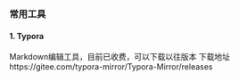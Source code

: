 ### 常用工具

#### 1. Typora

Markdown编辑工具，目前已收费，可以下载以往版本 下载地址https://gitee.com/typora-mirror/Typora-Mirror/releases









###  

